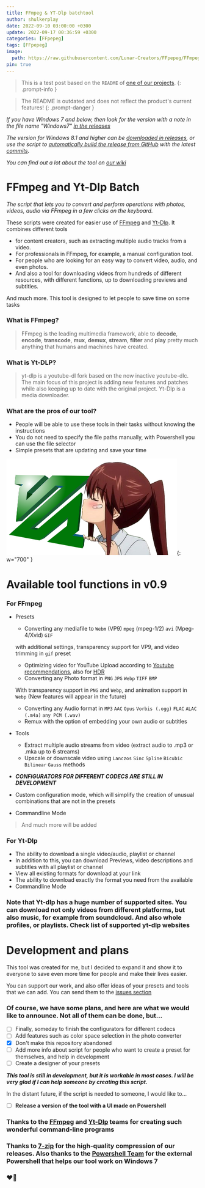 ```yaml
---
title: FFmpeg & YT-Dlp batchtool
author: shulkerplay
date: 2022-09-10 03:00:00 +0300
update: 2022-09-17 00:36:59 +0300
categories: [FFpepeg]
tags: [FFpepeg]
image:
  path: https://raw.githubusercontent.com/Lunar-Creators/FFpepeg/FFmpeg-Batch/assets/iloveffmpeg.png
pin: true
---
```

> This is a test post based on the `README` of [one of our projects](https://github.com/Lunar-Creators/FFpepeg).
{: .prompt-info }

> The README is outdated and does not reflect the product's current features!
{: .prompt-danger }

*If you have Windows 7 and below, then look for the version with a note in the file name "Windows7" [in the releases](https://github.com/Lunar-Creators/FFpepeg/releases)*

*The version for Windows 8.1 and higher can be [downloaded in releases](https://github.com/Lunar-Creators/FFpepeg/releases), or use the script to [automatically build the release from GitHub](https://www.dropbox.com/s/w5wayk86bi8ip8t/ReleaseAutoBuilder.bat?dl=1) with the latest [commits](https://github.com/Lunar-Creators/FFpepeg/commits/FFmpeg-Batch).*

*You can find out a lot about the tool on [our wiki](https://github.com/Lunar-Creators/FFpepeg/wiki)*
# FFmpeg and Yt-Dlp Batch
*The script that lets you to convert and perform operations with photos, videos, audio via FFmpeg in a few clicks on the keyboard.*

These scripts were created for easier use of [FFmpeg](https://ffmpeg.org/) and [Yt-Dlp](https://github.com/yt-dlp/yt-dlp). It combines different tools 
- for content creators, such as extracting multiple audio tracks from a video. 
- For professionals in FFmpeg, for example, a manual configuration tool.
- For people who are looking for an easy way to convert video, audio, and even photos.
- And also a tool for downloading videos from hundreds of different resources, with different functions, up to downloading previews and subtitles.

And much more. This tool is designed to let people to save time on some tasks

### What is FFmpeg?
> FFmpeg is the leading multimedia framework, able to **decode**, **encode**, **transcode**, **mux**, **demux**, **stream**, **filter** and **play** pretty much anything that humans and machines have created.

### What is Yt-DLP?
> yt-dlp is a youtube-dl fork based on the now inactive youtube-dlc. The main focus of this project is adding new features and patches while also keeping up to date with the original project. Yt-Dlp is a media downloader.

### What are the pros of our tool?
- People will be able to use these tools in their tasks without knowing the instructions
- You do not need to specify the file paths manually, with Powershell you can use the file selector
- Simple presets that are updating and save your time

![I Love FFmpeg](https://raw.githubusercontent.com/Lunar-Creators/FFpepeg/FFmpeg-Batch/assets/iloveffmpeg.png){: w="700" }
# Available tool functions in v0.9
### For FFmpeg
- Presets
   - Converting any mediafile to `Webm` (VP9) `mpeg` (mpeg-1/2) `avi` (Mpeg-4/Xvid) `GIF` 
   
   with additional settings, transparency support for VP9, and video trimming in `gif` preset
   - Optimizing video for YouTube Upload according to [Youtube recommendations](https://support.google.com/youtube/answer/1722171), also for [HDR](https://support.google.com/youtube/answer/7126552)
   - Converting any Photo format in `PNG` `JPG` `Webp` `TIFF` `BMP`
   
   With transparency support in `PNG` and `Webp`, and animation support in `Webp` (New features will appear in the future)
   - Converting any Audio format in `MP3` `AAC` `Opus` `Vorbis (.ogg)` `FLAC` `ALAC (.m4a)` `any PCM (.wav)`
   - Remux with the option of embedding your own audio or subtitles
- Tools
   - Extract multiple audio streams from video (extract audio to .mp3 or .mka up to 6 streams)
   - Upscale or downscale video using `Lanczos` `Sinc` `Spline` `Bicubic` `Bilinear` `Gauss` methods
   
 - ***CONFIGURATORS FOR DIFFERENT CODECS ARE STILL IN DEVELOPMENT***
 - Custom configuration mode, which will simplify the creation of unusual combinations that are not in the presets
 - Commandline Mode
 > And much more will be added
 
 ### For Yt-Dlp
 - The ability to download a single video/audio, playlist or channel
 - In addition to this, you can download Previews, video descriptions and subtitles with all playlist or channel
 - View all existing formats for download at your link
 - The ability to download exactly the format you need from the available
 - Commandline Mode
 
 ### Note that Yt-dlp has a huge number of supported sites. You can download not only videos from different platforms, but also music, for example from soundcloud. And also whole profiles, or playlists. Check list of supported yt-dlp websites
 
 # Development and plans
 This tool was created for me, but I decided to expand it and show it to everyone to save even more time for people and make their lives easier.
 
 You can support our work, and also offer ideas of your presets and tools that we can add. You can send them to the [issues section](https://github.com/Lunar-Creators/FFpepeg/issues)
 ### Of course, we have some plans, and here are what we would like to announce. Not all of them can be done, but...
 - [ ] Finally, someday to finish the configurators for different codecs
 - [ ] Add features such as color space selection in the photo converter
 - [x] Don't make this repository abandoned
 - [ ] Add more info about script for people who want to create a preset for themselves, and help in development
 - [ ] Create a designer of your presets
 
***This tool is still in development, but it is workable in most cases. I will be very glad if I can help someone by creating this script.***

In the distant future, if the script is needed to someone, I would like to...
 - [ ] **Release a version of the tool with a UI made on Powershell**
 
 ### Thanks to the [FFmpeg](https://ffmpeg.org/) and [Yt-Dlp](https://github.com/yt-dlp/yt-dlp) teams for creating such wonderful command-line programs
 ### Thanks to [7-zip](https://www.7-zip.org/) for the high-quality compression of our releases. Also thanks to the [Powershell Team](https://github.com/PowerShell) for the external Powershell that helps our tool work on Windows 7
 ### :heart_on_fire: